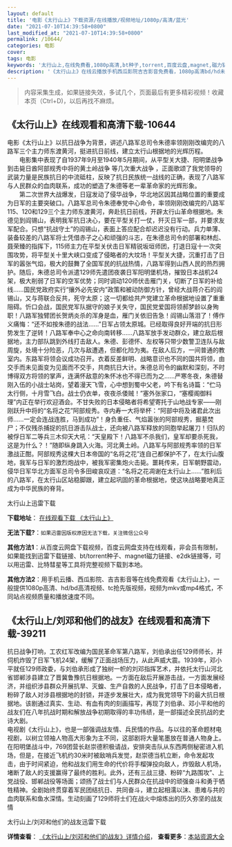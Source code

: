 ```yaml
---
layout: default
title: '电影《太行山上》下载资源/在线播放/视频地址/1080p/高清/蓝光'
date: "2021-07-10T14:39:58+0800"
last_modified_at: "2021-07-10T14:39:58+0800"
permalink: /10644/
categories: 电影
cover:
tags: 电影
keywords: '太行山上,在线免费看,1080p高清,bt种子,torrent,百度云盘,magnet,磁力链,迅雷下载资源'
description: '《太行山上》在线云播放手机西瓜影院吉吉影音免费看，1080p高清bd/hd未删减完整版和tc抢先枪版，mkv/mp4格式，附带bt/torrent种子、magnet/磁力链、百度云盘、网盘资源迅雷下载链接'
---
```


>内容采集生成，如果链接失效，多试几个，页面最后有更多精彩视频！收藏本页（Ctrl+D)，以后再找不麻烦。


## 《太行山上》在线观看和高清下载-10644

电影《太行山上》以抗日战争为背景，讲述八路军总司令朱德率领刚刚改编完的八路军三个主力师东渡黄河，挺进抗日前线，建立太行山根据地的光辉历程。<br />　　电影集中表现了自1937年9月至1940年5月期间，从平型关大捷、阳明堡战争 到击毙日酋阿部规秀中将的黄土岭战争 等几次重大战争 ，正面歌颂了我党领导的武装力量是民族抗日的中流砥柱，反映了抗日民族统一战线的正确，表现了八路军与人民群众的血肉联系，成功的塑造了朱德等老一辈革命家的光辉形象。<br />　　第二次世界大战爆发，日寇发动了侵华战争，华北地区因其战略位置的重要成为日军的主要突破口。八路军总司令朱德奉党中心命令，率领刚刚改编完的八路军115、120和129三个主力师东渡黄河，奔赴抗日前线，开辟太行山革命根据地。朱德见到阎锡山，表明我军抗日决心，要在平型关打一仗，歼灭日军一部，并要求友军配合。只想&ldquo;抗战守土”的阎锡山，表面上答应配合却迟迟没有行动。兵力单薄、装备较差的八路军将士凭借赤子之心和顽强的斗志，在朱德总司令的部署和林彪、聂荣臻的指挥下，115师主力在平型关伏击日军精锐坂垣师团，打退日寇十一次突围攻势，将平型关十里大峡口变成了侵略者的大坟场！平型关大捷，沉重打击了日军的嚣张气焰，极大的鼓舞了全国军民的抗战热情，八路军得到山西人民的热烈拥护。随后，朱德总司令派遣129师先遣团夜袭日军阳明堡机场，摧毁日本战机24架，极大削弱了日军的空军优势；同时调动120师伏击雁门关，切断了日军的补给线……国民党政府实行&ldquo;攘外必先安内”政策和被动防御方针，曾经大战蒋介石的阎锡山，又与蒋联合反共，死守太原；这一切都给共产党建立革命根据地设置了重重阻碍。忻口会战，国民党军队据守的娘子关失守，国民党爱国将领郝梦龄以身殉职！八路军独臂团长贺炳炎杀的浑身是血，雁门关依旧告急！阎锡山落泪了！傅作义痛悔：&ldquo;还不如按朱德的战法&hellip;…”日军占领太原城。已经取得良好开端的抗日形势发生了逆转！八路军奉中心之命向南转移&hellip;…八路军放手发动群众，建立敌后根据地，主力部队跳到外线打击敌人。朱德、彭德怀、左权等只带少数警卫连队与敌周旋，处境十分险恶，几次与敌遭遇，但都化险为夷。在敌人后方，一间普通的教室内。东路军将领会议成功召开。衣着反差鲜明、战略意识也不同的国共将领，由交手而未见面变为见面而不交手，共商抗日大计。朱德总司令的幽默和深刻，不时博得双方将领的掌声，连满怀敌意的朱怀冰也不得已而为之&hellip;…严寒冬夜，朱德替刚入伍的小战士站岗，望着漫天飞雪，心中想到蜀中父老，吟下有名诗篇：&ldquo;伫马太行侧，十月雪飞白。战士仍衣单，夜夜杀倭贼！&rdquo;塞外张家口，“塞樱阁御料理”内正在举行欢迎酒会。不甘失败的日本侵略者将希望寄托于山地战专家——刚刚跃升中将的&ldquo;名将之花”阿部规秀。寺内寿一大将举杯：&ldquo;阿部中将及诸君此次出师&hellip;…一定会连战连胜，马到成功&rdquo;！身负重任、气焰嚣张的阿部规秀，掘墓焚尸；不仅残杀捕捉的抗日游击队战士，还向被八路军释放的同胞举起屠刀！归队的被俘日军二等兵三木仰天大吼：“天皇殿下！八路军不杀我们，皇军却要杀死我，这是为什么？！&rdquo;随即纵身跳入火海。河北黄土岭。八路军与阿部规秀率领的日军激战正酣。阿部规秀这棵大日本帝国的“名将之花”连自己都保护不了，在太行山腹地，我军与日军的激烈炮战中，被我军密集炮火击毙。噩耗传来，日军朝野震动，侵华日军华北方面军总司令多田峻哀叹道：&ldquo;名将之花凋谢在太行山上&hellip;…”胜利后的八路军，在太行山区站稳脚跟，建立起巩固的革命根据地，使这块战略要地真正成为中华民族的脊背。


太行山上迅雷下载

**下载地址**： [在线观看下载 《太行山上》](https://www.993dy.com//vod-detail-id-14128.html) 


**无法下载?**：`如果迅雷因版权原因无法下载，关注微信公众号 `

**其他方法1**：从百度云网盘下载视频，百度云网盘支持在线观看，非会员有限制，如果能找到迅雷下载链接、bt/torrent种子、magnet磁力链接、e2dk链接等，可以用迅雷、比特彗星等工具将完整视频下载到本地。

**其他方法2**：用手机云播、西瓜影院、吉吉影音等在线免费观看《太行山上》，一般提供1080p高清、hd/bd高清视频、tc抢先版视频，视频为mkv或mp4格式，不同站点视频质量和播放速度不同。


## 《太行山上/刘邓和他们的战友》在线观看和高清下载-39211

抗日战争打响，工农红军改编为国民革命军第八路军，刘伯承出任129师师长，并伺机炸毁了日军飞机24架，缓解了正面战场压力，从此声威大震。1939年，邓小平就任129师政委，与刘伯承形成了独树一帜的刘邓指挥艺术，并依托太行山河北省邯郸涉县建立了晋冀鲁豫抗日根据地。一方面在敌后开展游击战，一方面发展经济，并组织涉县群众开展抗旱、灭蝗、生产自救的人民战争，打击了日本侵略者，粉碎了敌人对涉县根据地的封锁，并逐步发展壮大，成为我党领导下的最大抗日根据地。该剧通过真实、生动、有血有肉的刻画描写，再现了刘伯承、邓小平和他的战友们在八年抗战时期和解放战争初期取得的丰功伟绩，是一部描述全民抗战的史诗大剧。<br />电视剧《太行山上》，也是一部强调战友情、兵民情的作品。与以往的革命题材电视剧，以树立领袖人物高大形象为主不同，这部剧将大量笔墨放在普通人物身上。在阳明堡战斗中，769团营长赵崇德积极请战，安排突击队从东西两侧秘密进入机场，但是，在接近飞机约30米时被敌哨兵发觉，赵崇德当机立断，命令发起攻击，由于时间紧迫，他和战友们用生命的代价将手榴弹投向敌人，炸毁敌人机场，堵断了敌人的支援赢得了最终的胜利。此外，还有三战三捷、粉碎&ldquo;九路围攻”、上党战役、邯郸战役等场面；颂扬了战士们与人民群众在抗战中的顽强奋斗和勇于牺牲精神。全剧始终贯穿着军民团结抗日、共同奋斗，建立起相濡以沫、患难与共的血肉联系和鱼水深情。生动刻画了129师将士们在战火中熔炼出的历久弥坚的战友情


太行山上/刘邓和他们的战友迅雷下载

**详情查看**： [《太行山上/刘邓和他们的战友》详情介绍](/movie/39211/)， **查看更多**：[本站资源大全](/movie/t/all/)

